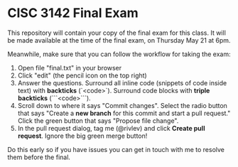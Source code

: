 # CISC 3142 Final Exam

This repository will contain your copy of the final exam for this class. It will be made available at the time of the final exam, on Thursday May 21 at 6pm.

Meanwhile, make sure that you can follow the workflow for taking the exam:

   1. Open file "final.txt" in your browser 
   3. Click "edit" \(the pencil icon on the top right\)
   3. Answer the questions. Surround all inline code \(snippets of code inside text\) with **backticks** \(\`&lt;code&gt;\`\). Surround code blocks with **triple backticks** \(\`\`\`&lt;code&gt;\`\`\`\).
   4. Scroll down to where it says "Commit changes". Select the radio button that says "Create a **new branch** for this commit and start a pull request." Click the green button that says "Propose file change".
   5. In the pull request dialog, tag me (@rivlev) and click **Create pull request**. Ignore the big green merge button!

Do this early so if you have issues you can get in touch with me to resolve them before the final.
